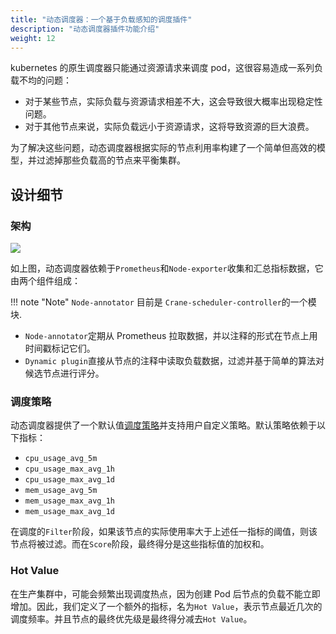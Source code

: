 ```yaml
---
title: "动态调度器：一个基于负载感知的调度插件"
description: "动态调度器插件功能介绍"
weight: 12
---
```


kubernetes 的原生调度器只能通过资源请求来调度 pod，这很容易造成一系列负载不均的问题：

- 对于某些节点，实际负载与资源请求相差不大，这会导致很大概率出现稳定性问题。
- 对于其他节点来说，实际负载远小于资源请求，这将导致资源的巨大浪费。

为了解决这些问题，动态调度器根据实际的节点利用率构建了一个简单但高效的模型，并过滤掉那些负载高的节点来平衡集群。

## 设计细节

### 架构
![](/images/dynamic-scheduler-plugin.png)


如上图，动态调度器依赖于`Prometheus`和`Node-exporter`收集和汇总指标数据，它由两个组件组成：

!!! note "Note"
`Node-annotator` 目前是 `Crane-scheduler-controller`的一个模块.

- `Node-annotator`定期从 Prometheus 拉取数据，并以注释的形式在节点上用时间戳标记它们。
- `Dynamic plugin`直接从节点的注释中读取负载数据，过滤并基于简单的算法对候选节点进行评分。

###  调度策略
动态调度器提供了一个默认值[调度策略](../deploy/manifests/policy.yaml)并支持用户自定义策略。默认策略依赖于以下指标：

- `cpu_usage_avg_5m`
- `cpu_usage_max_avg_1h`
- `cpu_usage_max_avg_1d`
- `mem_usage_avg_5m`
- `mem_usage_max_avg_1h`
- `mem_usage_max_avg_1d`

在调度的`Filter`阶段，如果该节点的实际使用率大于上述任一指标的阈值，则该节点将被过滤。而在`Score`阶段，最终得分是这些指标值的加权和。

### Hot Value

在生产集群中，可能会频繁出现调度热点，因为创建 Pod 后节点的负载不能立即增加。因此，我们定义了一个额外的指标，名为`Hot Value`，表示节点最近几次的调度频率。并且节点的最终优先级是最终得分减去`Hot Value`。
